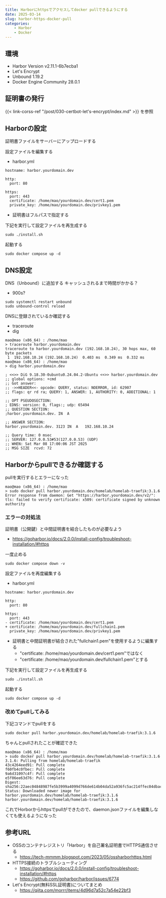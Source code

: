 ```yaml
---
title: Harborにhttpsでアクセスしてdocker pullできるようにする
date: 2025-03-14
slug: harbor-https-docker-pull
categories:
    - Harbor
    - Docker
---
```


## 環境
- Harbor Version v2.11.1-6b7ecba1
- Let's Encrypt
- Unbound 1.19.2
- Docker Engine Community 28.0.1

## 証明書の発行
{{< link-corss-ref "/post/030-certbot-let's-encrypt/index.md" >}} を参照

## Harborの設定
証明書ファイルをサーバーにアップロードする

設定ファイルを編集する
- harbor.yml
```
hostname: harbor.yourdomain.dev

http:
  port: 80

https:
  port: 443
  certificate: /home/mao/yourdomain.dev/cert1.pem
  private_key: /home/mao/yourdomain.dev/privkey1.pem
```
- 証明書はフルパスで指定する

下記を実行して設定ファイルを再生成する
```
sudo ./install.sh
```

起動する
```
sudo docker compose up -d
```

## DNS設定
DNS（Unbound）に追加する
キャッシュされるまで時間がかかる？
- 900s?
```
sudo systemctl restart unbound
sudo unbound-control reload
```

DNSに登録されているか確認する
- traceroute
- dig
```
mao@mao (x86_64) : /home/mao 
> traceroute harbor.yourdomain.dev
traceroute to harbor.yourdomain.dev (192.168.10.24), 30 hops max, 60 byte packets
 1  192.168.10.24 (192.168.10.24)  0.403 ms  0.349 ms  0.332 ms
mao@mao (x86_64) : /home/mao 
> dig harbor.yourdomain.dev       

; <<>> DiG 9.18.30-0ubuntu0.24.04.2-Ubuntu <<>> harbor.yourdomain.dev
;; global options: +cmd
;; Got answer:
;; ->>HEADER<<- opcode: QUERY, status: NOERROR, id: 62907
;; flags: qr rd ra; QUERY: 1, ANSWER: 1, AUTHORITY: 0, ADDITIONAL: 1

;; OPT PSEUDOSECTION:
; EDNS: version: 0, flags:; udp: 65494
;; QUESTION SECTION:
;harbor.yourdomain.dev.	IN	A

;; ANSWER SECTION:
harbor.yourdomain.dev. 3123 IN	A	192.168.10.24

;; Query time: 0 msec
;; SERVER: 127.0.0.53#53(127.0.0.53) (UDP)
;; WHEN: Sat Mar 08 17:00:06 JST 2025
;; MSG SIZE  rcvd: 72
```

## Harborからpullできるか確認する
pullを実行するとエラーになった
```
mao@mao (x86_64) : /home/mao 
> sudo docker pull harbor.yourdomain.dev/homelab/homelab-traefik:3.1.6 
Error response from daemon: Get "https://harbor.yourdomain.dev/v2/": tls: failed to verify certificate: x509: certificate signed by unknown authority
```

### エラーの対処法
証明書（公開鍵）と中間証明書を結合したものが必要なよう
- https://goharbor.io/docs/2.0.0/install-config/troubleshoot-installation/#https

一度止める
```
sudo docker compose down -v
```

設定ファイルを再度編集する
- harbor.yml
```
hostname: harbor.yourdomain.dev

http:
  port: 80

https:
  port: 443
- certificate: /home/mao/yourdomain.dev/cert1.pem
+ certificate: /home/mao/yourdomain.dev/fullchain1.pem
  private_key: /home/mao/yourdomain.dev/privkey1.pem
```
- 証明書と中間証明書が結合された"fullchain1.pem"を使用するように編集する
    - "certificate: /home/mao/yourdomain.dev/cert1.pem"ではなく
    - "certificate: /home/mao/yourdomain.dev/fullchain1.pem"とする

下記を実行して設定ファイルを再生成する
```
sudo ./install.sh
```

起動する
```
sudo docker compose up -d
```

### 改めてpullしてみる
下記コマンドでpullをする
```
sudo docker pull harbor.yourdomain.dev/homelab/homelab-traefik:3.1.6
```

ちゃんとpullされたことが確認できた
```
mao@mao (x86_64) : /home/mao 
> sudo docker pull harbor.yourdomain.dev/homelab/homelab-traefik:3.1.6
3.1.6: Pulling from homelab/homelab-traefik
43c4264eed91: Pull complete 
f60fb4c0fbec: Pull complete 
9a6d31097c4f: Pull complete 
e5f06ee63d76: Pull complete 
Digest: sha256:22aec04848987fe5b3999a4099d766de614b04da52a936fc5ac214ffec04dbac
Status: Downloaded newer image for harbor.yourdomain.dev/homelab/homelab-traefik:3.1.6
harbor.yourdomain.dev/homelab/homelab-traefik:3.1.6
```

これでHorborからhttpsでpullができたので、daemon.jsonファイルを編集しなくても使えるようになった

## 参考URL
- OSSのコンテナレジストリ「Harbor」を自己署名証明書でHTTPS通信させる
    - https://tech-mmmm.blogspot.com/2023/05/ossharborhttps.html
- HTTPS接続のトラブルシューティング
    - https://goharbor.io/docs/2.0.0/install-config/troubleshoot-installation/#https
    - https://github.com/goharbor/harbor/issues/6774
- Let's Encrypt(無料SSL証明書)についてまとめ
    - https://qiita.com/morrr/items/4d96d7a52c7a54e22bf3
